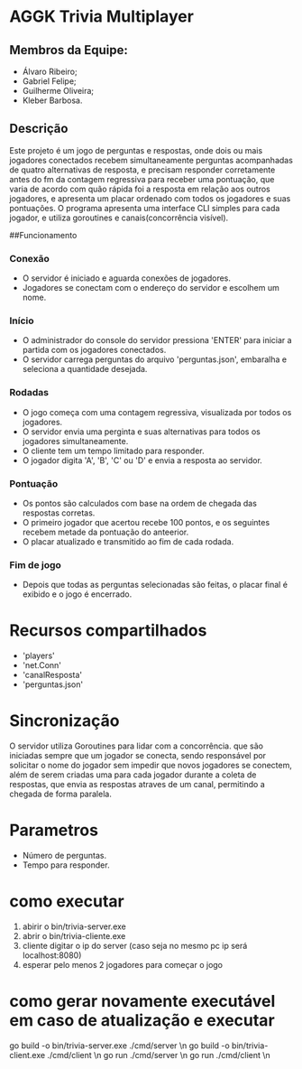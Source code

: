 # AGGK Trivia Multiplayer

## Membros da Equipe:
* Álvaro Ribeiro;
* Gabriel Felipe;
* Guilherme Oliveira;
* Kleber Barbosa.

## Descrição

Este projeto é um jogo de perguntas e respostas, onde dois ou mais jogadores conectados recebem simultaneamente perguntas acompanhadas de quatro alternativas de resposta, e precisam responder corretamente antes do fm da contagem regressiva para receber uma pontuação, que varia de acordo com quão rápida foi a resposta em relação aos outros jogadores, e apresenta um placar ordenado com todos os jogadores e suas pontuações. O programa apresenta uma interface CLI simples para cada jogador, e utiliza goroutines e canais(concorrência visível).

##Funcionamento

### Conexão
* O servidor é iniciado e aguarda conexões de jogadores.
* Jogadores se conectam com o endereço do servidor e escolhem um nome.

### Início
* O administrador do console do servidor pressiona 'ENTER' para iniciar a partida com os jogadores conectados.
* O servidor carrega perguntas do arquivo 'perguntas.json', embaralha e seleciona a quantidade desejada.

### Rodadas
* O jogo começa com uma contagem regressiva, visualizada por todos os jogadores.
* O servidor envia uma perginta e suas alternativas para todos os jogadores simultaneamente.
* O cliente tem um tempo limitado para responder.
* O jogador digita 'A', 'B', 'C' ou 'D' e envia a resposta ao servidor.

### Pontuação
* Os pontos são calculados com base na ordem de chegada das respostas corretas.
* O primeiro jogador que acertou recebe 100 pontos, e os seguintes recebem metade da pontuação do anteerior.
* O placar atualizado e transmitido ao fim de cada rodada.

### Fim de jogo
* Depois que todas as perguntas selecionadas são feitas, o placar final é exibido e o jogo é encerrado.

# Recursos compartilhados
* 'players'
* 'net.Conn'
* 'canalResposta'
* 'perguntas.json'

# Sincronização

O servidor utiliza Goroutines para lidar com a concorrência. que são iniciadas sempre que um jogador se conecta, sendo responsável por solicitar o nome do jogador sem impedir que novos jogadores se conectem, além de serem criadas uma para cada jogador durante a coleta de respostas, que envia as respostas atraves de um canal, permitindo a chegada de forma paralela.

# Parametros
* Número de perguntas.
* Tempo para responder.

# como executar
1. abirir o bin/trivia-server.exe
2. abrir o bin/trivia-cliente.exe
3. cliente digitar o ip do server (caso seja no mesmo pc ip será localhost:8080)
4. esperar pelo menos 2 jogadores para começar o jogo

# como gerar novamente executável em caso de atualização e executar
go build -o bin/trivia-server.exe ./cmd/server \n
go build -o bin/trivia-client.exe ./cmd/client \n
go run ./cmd/server \n
go run ./cmd/client \n

